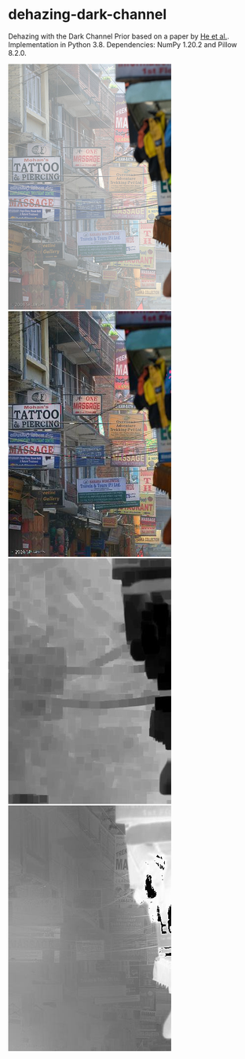 # dehazing-dark-channel
Dehazing with the Dark Channel Prior based on a paper by [He et al.](http://kaiminghe.com/cvpr09/).
Implementation in Python 3.8. Dependencies: NumPy 1.20.2 and Pillow 8.2.0.

![](./images/street.jpg)  ![](./images/street_scene_radiance_ref.jpg) ![](./images/street_dark_channel.jpg) 
![](./images/street_ref_transmission.jpg) 

